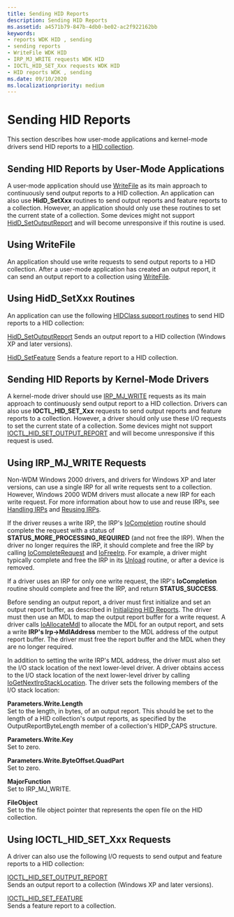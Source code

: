 ```yaml
---
title: Sending HID Reports
description: Sending HID Reports
ms.assetid: a4571b79-847b-4db0-be02-ac2f922162bb
keywords:
- reports WDK HID , sending
- sending reports
- WriteFile WDK HID
- IRP_MJ_WRITE requests WDK HID
- IOCTL_HID_SET_Xxx requests WDK HID
- HID reports WDK , sending
ms.date: 09/10/2020
ms.localizationpriority: medium
---
```


# Sending HID Reports

This section describes how user-mode applications and kernel-mode drivers send HID reports to a [HID collection](hid-collections.md).

## Sending HID Reports by User-Mode Applications

A user-mode application should use [WriteFile](/windows/win32/api/fileapi/nf-fileapi-writefile) as its main approach to continuously send output reports to a HID collection. An application can also use **HidD_SetXxx** routines to send output reports and feature reports to a collection. However, an application should only use these routines to set the current state of a collection. Some devices might not support [HidD_SetOutputReport](/windows-hardware/drivers/ddi/hidsdi/nf-hidsdi-hidd_setoutputreport) and will become unresponsive if this routine is used.

## Using WriteFile

An application should use write requests to send output reports to a HID collection. After a user-mode application has created an output report, it can send an output report to a collection using [WriteFile](/windows/win32/api/fileapi/nf-fileapi-writefile).

## Using HidD_SetXxx Routines

An application can use the following [HIDClass support routines](/windows-hardware/drivers/ddi/_hid/#hidclass-support-routines) to send HID reports to a HID collection:

[HidD_SetOutputReport](/windows-hardware/drivers/ddi/hidsdi/nf-hidsdi-hidd_setoutputreport)
Sends an output report to a HID collection (Windows XP and later versions).

[HidD_SetFeature](/windows-hardware/drivers/ddi/hidsdi/nf-hidsdi-hidd_setfeature)
Sends a feature report to a HID collection.

## Sending HID Reports by Kernel-Mode Drivers

A kernel-mode driver should use [IRP_MJ_WRITE](../ifs/irp-mj-write.md) requests as its main approach to continuously send output report to a HID collection. Drivers can also use **IOCTL_HID_SET_Xxx** requests to send output reports and feature reports to a collection. However, a driver should only use these I/O requests to set the current state of a collection. Some devices might not support [IOCTL_HID_SET_OUTPUT_REPORT](/windows-hardware/drivers/ddi/hidclass/ni-hidclass-ioctl_hid_set_output_report) and will become unresponsive if this request is used.

## Using IRP_MJ_WRITE Requests

Non-WDM Windows 2000 drivers, and drivers for Windows XP and later versions, can use a single IRP for all write requests sent to a collection. However, Windows 2000 WDM drivers must allocate a new IRP for each write request. For more information about how to use and reuse IRPs, see [Handling IRPs](../kernel/handling-irps.md) and [Reusing IRPs](../kernel/reusing-irps.md).

If the driver reuses a write IRP, the IRP's  [IoCompletion](/windows-hardware/drivers/ddi/wdm/nc-wdm-io_completion_routine) routine should complete the request with a status of **STATUS_MORE_PROCESSING_REQUIRED** (and not free the IRP). When the driver no longer requires the IRP, it should complete and free the IRP by calling [IoCompleteRequest](/windows-hardware/drivers/ddi/wdm/nf-wdm-iocompleterequest) and [IoFreeIrp](/windows-hardware/drivers/ddi/wdm/nf-wdm-iofreeirp). For example, a driver might typically complete and free the IRP in its [Unload](../kernel/unload-routine-functionality.md) routine, or after a device is removed.

If a driver uses an IRP for only one write request, the IRP's **IoCompletion** routine should complete and free the IRP, and return **STATUS_SUCCESS**.

Before sending an output report, a driver must first initialize and set an output report buffer, as described in [Initializing HID Reports](initializing-hid-reports.md). The driver must then use an MDL to map the output report buffer for a write request. A driver calls [IoAllocateMdl](/windows-hardware/drivers/ddi/wdm/nf-wdm-ioallocatemdl) to allocate the MDL for an output report, and sets a write **IRP's Irp->MdlAddress** member to the MDL address of the output report buffer. The driver must free the report buffer and the MDL when they are no longer required.

In addition to setting the write IRP's MDL address, the driver must also set the I/O stack location of the next lower-level driver. A driver obtains access to the I/O stack location of the next lower-level driver by calling [IoGetNextIrpStackLocation](/windows-hardware/drivers/ddi/wdm/nf-wdm-iogetnextirpstacklocation). The driver sets the following members of the I/O stack location:

**Parameters.Write.Length**<br>
Set to the length, in bytes, of an output report. This should be set to the length of a HID collection's output reports, as specified by the OutputReportByteLength member of a collection's HIDP_CAPS structure.

**Parameters.Write.Key**<br>
Set to zero.

**Parameters.Write.ByteOffset.QuadPart**<br>
Set to zero.

**MajorFunction**<br>
Set to IRP_MJ_WRITE.

**FileObject**<br>
Set to the file object pointer that represents the open file on the HID collection.

## Using IOCTL_HID_SET_Xxx Requests

A driver can also use the following I/O requests to send output and feature reports to a HID collection:

[IOCTL_HID_SET_OUTPUT_REPORT](/windows-hardware/drivers/ddi/hidclass/ni-hidclass-ioctl_hid_set_output_report)<br>
Sends an output report to a collection (Windows XP and later versions).

[IOCTL_HID_SET_FEATURE](/windows-hardware/drivers/ddi/hidclass/ni-hidclass-ioctl_hid_set_feature)<br>
Sends a feature report to a collection.